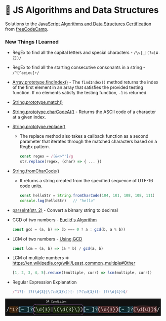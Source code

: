 # 🚀 JS Algorithms and Data Structures

Solutions to the [JavaScript Algorithms and Data Structures Certification](https://www.freecodecamp.org/learn/javascript-algorithms-and-data-structures/) from [freeCodeCamp](https://www.freecodecamp.org/learn).

### New Things I Learned
- RegEx to find all the capital letters and special characters - `/\s|_|(?=[A-Z])/`

- RegEx to find all the starting consecutive consonants in a string - `/^[^aeiou]+/`

- [Array.prototype.findIndex()](https://developer.mozilla.org/en-US/docs/Web/JavaScript/Reference/Global_Objects/Array/findIndex) - The `findIndex()` method returns the index of the first element in an array that satisfies the provided testing function. If no elements satisfy the testing function, `-1` is returned.

- [String.prototype.match()](https://developer.mozilla.org/en-US/docs/Web/JavaScript/Reference/Global_Objects/String/match)

- [String.prototype.charCodeAt()](https://developer.mozilla.org/en-US/docs/Web/JavaScript/Reference/Global_Objects/String/charCodeAt) - Returns the ASCII code of a character at a given index.

- [String.prototype.replace()](https://developer.mozilla.org/en-US/docs/Web/JavaScript/Reference/Global_Objects/String/replace)
    - The replace method also takes a callback function as a second parameter that iterates through the matched characters based on a RegEx pattern.
        ```js
        const regex = /[&<>"']/g
        str.replace(regex, (char) => { ... })
        ```
    
- [String.fromCharCode()](https://developer.mozilla.org/en-US/docs/Web/JavaScript/Reference/Global_Objects/String/fromCharCode)
    - It returns a string created from the specified sequence of UTF-16 code units.
        
        ```js
        const helloStr = String.fromCharCode(104, 101, 108, 108, 111)
        console.log(helloStr)   // "hello"
        ```
            


- [parseInt(str, 2)](https://developer.mozilla.org/en-US/docs/Web/JavaScript/Reference/Global_Objects/parseInt) - Convert a birnary string to decimal


- GCD of two numbers - [Euclid's Algorithm](https://en.wikipedia.org/wiki/Greatest_common_divisor#Euclid's_algorithm)
    
    ```js
    const gcd = (a, b) => (b === 0 ? a : gcd(b, a % b))
    ```
- LCM of two numbers - [Using GCD](https://en.wikipedia.org/wiki/Least_common_multiple#Using_the_greatest_common_divisor)
    
    ```js
    const lcm = (a, b) => (a * b) / gcd(a, b)
    ```
- LCM of multiple numbers => https://en.wikipedia.org/wiki/Least_common_multiple#Other
  
  ```js
  [1, 2, 3, 4, 5].reduce((multiple, curr) => lcm(multiple, curr))
  ```
  
- Regular Expression Explanation
    
    ```js
    /^1?[- ]?(\d{3}|\(\d{3}\))[- ]?(\d{3})[- ]?(\d{4})$/
    ```
    
![Regular Expression](image.png)